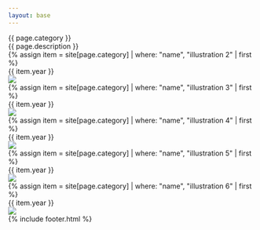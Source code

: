 ```yaml
---
layout: base
---
```

<div class="max-w-screen md:px-20 px-5 text-white font-[Instrument_Serif] my-20">
    <div class="w-2/3 mx-auto mb-20">
        <div class="lg:text-[96px] md:text-[96px] text-[50px] flex justify-center items-center fit-title-with-banner min-h-[145px] italic">
            {{ page.category }}
        </div>
        <div class="md:text-[36px] text-[22px] md:leading-10 leading-5 font-[Instrument_Serif] my-10 text-center">
            {{ page.description }}
        </div>
    </div>
    <div class="grid grid-cols-2 gap-5 lazyload">
        {% assign item = site[page.category] | where: "name", "illustration 2" | first %}
        <div class="col-span-2 rounded-3xl bg-[#600000] overflow-hidden relative">
            <!-- <a href="{{site.baseurl}}{{ item.url }}">
                <div class="bg-black transition-opacity ease-in-out duration-300 opacity-0 hover:opacity-85 absolute w-full h-full">
                    <div class="text-[40px] w-full h-full flex justify-center items-center">
                        {{ item.name }} 
                    </div>
                </div> -->
                <div class="absolute top-[3%] right-[3%] text-[2.5cqw] text-[{{ item.textcolor }}]">
                    {{ item.year }}
                </div>
                <img class="w-full h-full object-scale-down" src="{{site.baseurl}}/{{ item.image }}" />
            <!-- </a> -->
        </div>
        {% assign item = site[page.category] | where: "name", "illustration 3" | first %}
        <div class="col-span-1 rounded-3xl bg-[#600000] overflow-hidden relative">
            <!-- <a href="{{site.baseurl}}{{ item.url }}">
                <div class="bg-black transition-opacity ease-in-out duration-300 opacity-0 hover:opacity-85 absolute w-full h-full">
                    <div class="text-[40px] w-full h-full flex justify-center items-center">
                        {{ item.name }} 
                    </div>
                </div> -->
                <div class="absolute top-[3%] right-[3%] text-[2.5cqw] text-[{{ item.textcolor }}]">
                    {{ item.year }}
                </div>
                <img class="w-full h-full object-scale-down" src="{{site.baseurl}}/{{ item.image }}" />
            <!-- </a> -->
        </div>
        {% assign item = site[page.category] | where: "name", "illustration 4" | first %}
        <div class="col-span-1 rounded-3xl overflow-hidden relative">
            <!-- <a href="{{site.baseurl}}{{ item.url }}">
                <div>
                    <div class="text-[40px] w-full h-full flex justify-center items-center">
                        {{ item.name }} 
                    </div>
                </div> -->
                <div class="absolute top-[3%] right-[3%] text-[2.5cqw] text-[{{ item.textcolor }}]">
                    {{ item.year }}
                </div>
                <img class="w-full h-full object-scale-down" src="{{site.baseurl}}/{{ item.image }}" />
            <!-- </a> -->
        </div>
        {% assign item = site[page.category] | where: "name", "illustration 5" | first %}
        <div class="col-span-2 rounded-3xl bg-[#600000] overflow-hidden relative">
            <!-- <a href="{{site.baseurl}}{{ item.url }}">
                <div class="bg-black transition-opacity ease-in-out duration-300 opacity-0 hover:opacity-85 absolute w-full h-full">
                    <div class="text-[40px] w-full h-full flex justify-center items-center">
                        {{ item.name }} 
                    </div>
                </div> -->
                <div class="absolute top-[3%] right-[3%] text-[2.5cqw] text-[{{ item.textcolor }}]">
                    {{ item.year }}
                </div>
                <img class="w-full h-full object-scale-down" src="{{site.baseurl}}/{{ item.image }}" />
            <!-- </a> -->
        </div>
        {% assign item = site[page.category] | where: "name", "illustration 6" | first %}
        <div class="col-span-2 rounded-3xl bg-[#600000] overflow-hidden relative">
            <!-- <a href="{{site.baseurl}}{{ item.url }}">
                <div class="bg-black transition-opacity ease-in-out duration-300 opacity-0 hover:opacity-85 absolute w-full h-full">
                    <div class="text-[40px] w-full h-full flex justify-center items-center">
                        {{ item.name }} 
                    </div>
                </div> -->
                <div class="absolute top-[3%] right-[3%] text-[2.5cqw] text-[{{ item.textcolor }}]">
                    {{ item.year }}
                </div>
                <img class="w-full h-full object-scale-down" src="{{site.baseurl}}/{{ item.image }}" />
            <!-- </a> -->
        </div>
    </div>
</div>
{% include footer.html %}